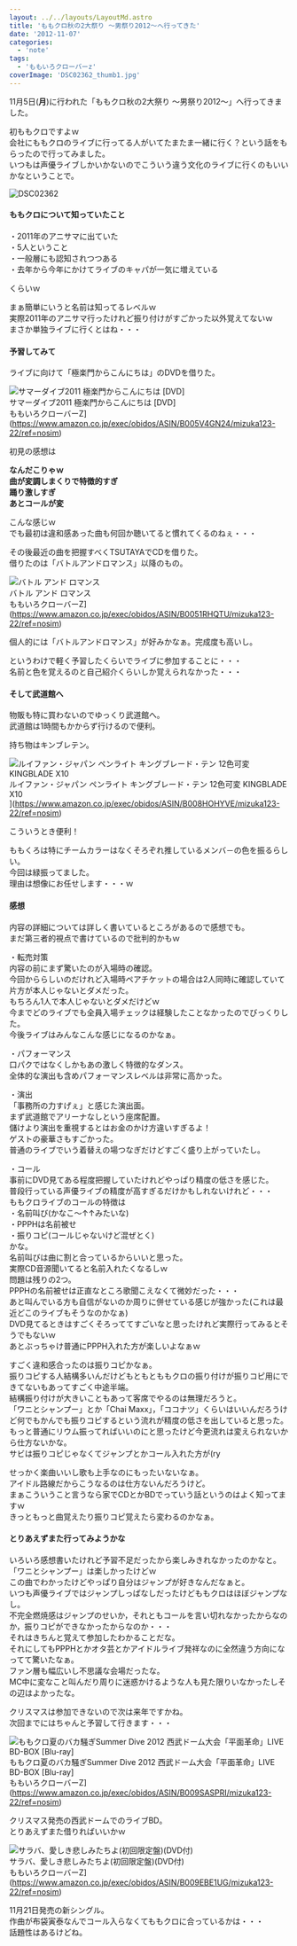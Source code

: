 ```yaml
---
layout: ../../layouts/LayoutMd.astro
title: 'ももクロ秋の2大祭り ～男祭り2012～へ行ってきた'
date: '2012-11-07'
categories:
  - 'note'
tags:
  - 'ももいろクローバーz'
coverImage: 'DSC02362_thumb1.jpg'
---
```


11月5日(**月**)に行われた「ももクロ秋の2大祭り ～男祭り2012～」へ行ってきました。

初ももクロですよｗ  
会社にももクロのライブに行ってる人がいてたまたま一緒に行く？という話をもらったので行ってみました。  
いつもは声優ライブしかいかないのでこういう違う文化のライブに行くのもいいかなということで。

![DSC02362](/archive/images/DSC02362_thumb.jpg 'DSC02362')

#### ももクロについて知っていたこと

・2011年のアニサマに出ていた  
・5人ということ  
・一般層にも認知されつつある  
・去年から今年にかけてライブのキャパが一気に増えている

くらいｗ

まぁ簡単にいうと名前は知ってるレベルｗ  
実際2011年のアニサマ行ったけれど振り付けがすごかった以外覚えてないｗ  
まさか単独ライブに行くとはね・・・

#### 予習してみて

ライブに向けて「極楽門からこんにちは」のDVDを借りた。

![サマーダイブ2011 極楽門からこんにちは [DVD]](/archive/images/51%2BlnGFgs1L._SL160_.jpg)  
サマーダイブ2011 極楽門からこんにちは \[DVD\]  
ももいろクローバーZ](https://www.amazon.co.jp/exec/obidos/ASIN/B005V4GN24/mizuka123-22/ref=nosim)

初見の感想は

**なんだこりゃｗ  
曲が変調しまくりで特徴的すぎ  
踊り激しすぎ  
あとコールが変**

こんな感じｗ  
でも最初は違和感あった曲も何回か聴いてると慣れてくるのねぇ・・・

その後最近の曲を把握すべくTSUTAYAでCDを借りた。  
借りたのは「バトルアンドロマンス」以降のもの。

![バトル アンド ロマンス](/archive/images/51WhYLsNw2L._SL160_.jpg)  
バトル アンド ロマンス  
ももいろクローバーZ](https://www.amazon.co.jp/exec/obidos/ASIN/B0051RHQTU/mizuka123-22/ref=nosim)

個人的には「バトルアンドロマンス」が好みかなぁ。完成度も高いし。

というわけで軽く予習したくらいでライブに参加することに・・・  
名前と色を覚えるのと自己紹介くらいしか覚えられなかった・・・

#### そして武道館へ

物販も特に買わないのでゆっくり武道館へ。  
武道館は1時間もかからず行けるので便利。

持ち物はキンブレテン。

![ルイファン・ジャパン ペンライト キングブレード・テン 12色可変  KINGBLADE X10](/archive/images/41v2pOtMXAL._SL160_.jpg)  
ルイファン・ジャパン ペンライト キングブレード・テン 12色可変 KINGBLADE X10  
](https://www.amazon.co.jp/exec/obidos/ASIN/B008HOHYVE/mizuka123-22/ref=nosim)

こういうとき便利！

ももくろは特にチームカラーはなくそろぞれ推しているメンバ－の色を振るらしい。  
今回は緑振ってました。  
理由は想像にお任せします・・・ｗ

#### 感想

内容の詳細については詳しく書いているところがあるので感想でも。  
まだ第三者的視点で書けているので批判的かもｗ

・転売対策  
内容の前にまず驚いたのが入場時の確認。  
今回かららしいのだけれど入場時ペアチケットの場合は2人同時に確認していて片方が本人じゃないとダメだった。  
もちろん1人で本人じゃないとダメだけどｗ  
今までどのライブでも全員入場チェックは経験したことなかったのでびっくりした。  
今後ライブはみんなこんな感じになるのかなぁ。

・パフォーマンス  
口パクではなくしかもあの激しく特徴的なダンス。  
全体的な演出も含めパフォーマンスレベルは非常に高かった。

・演出  
「事務所の力すげぇ」と感じた演出面。  
まず武道館でアリーナなしという座席配置。  
儲けより演出を重視するとはお金のかけ方違いすぎるよ！  
ゲストの豪華さもすごかった。  
普通のライブでいう着替えの場つなぎだけどすごく盛り上がっていたし。

・コール  
事前にDVD見てある程度把握していたけれどやっぱり精度の低さを感じた。  
普段行っている声優ライブの精度が高すぎるだけかもしれないけれど・・・  
ももクロライブのコールの特徴は  
・名前叫び(かなこ～↑↑みたいな)  
・PPPHは名前被せ  
・振りコピ(コールじゃないけど混ぜとく)  
かな。  
名前叫びは曲に割と合っているからいいと思った。  
実際CD音源聞いてると名前入れたくなるしｗ  
問題は残りの2つ。  
PPPHの名前被せは正直なところ歌聞こえなくて微妙だった・・・  
あと叫んでいる方も自信がないのか周りに併せている感じが強かった(これは最近どこのライブもそうなのかなぁ)  
DVD見てるときはすごくそろっててすごいなと思ったけれど実際行ってみるとそうでもないｗ  
あとぶっちゃけ普通にPPPH入れた方が楽しいよなぁｗ

すごく違和感合ったのは振りコピかなぁ。  
振りコピする人結構多いんだけどもともとももクロの振り付けが振りコピ用にできてないもあってすごく中途半端。  
結構振り付けが大きいこともあって客席でやるのは無理だろうと。  
「ワニとシャンプー」とか「Chai Maxx」，「ココナツ」くらいはいいんだろうけど何でもかんでも振りコピするという流れが精度の低さを出していると思った。  
もっと普通にリウム振ってればいいのにと思ったけど今更流れは変えられないから仕方ないかな。  
サビは振りコピじゃなくてジャンプとかコール入れた方が(ry

せっかく楽曲いいし歌も上手なのにもったいないなぁ。  
アイドル路線だからこうなるのは仕方ないんだろうけど。  
まぁこういうこと言うなら家でCDとかBDでっていう話というのはよく知ってますｗ  
きっともっと曲覚えたり振りコピ覚えたら変わるのかなぁ。

#### とりあえずまた行ってみようかな

いろいろ感想書いたけれど予習不足だったから楽しみきれなかったのかなと。  
「ワニとシャンプー」は楽しかったけどｗ  
この曲でわかったけどやっぱり自分はジャンプが好きなんだなぁと。  
いつも声優ライブではジャンプしっぱなしだったけどももクロはほぼジャンプなし。  
不完全燃焼感はジャンプのせいか，それともコールを言い切れなかったからなのか，振りコピができなかったからなのか・・・  
それはきちんと覚えて参加したわかることだな。  
それにしてもPPPHとかオタ芸とかアイドルライブ発祥なのに全然違う方向になってて驚いたなぁ。  
ファン層も幅広いし不思議な会場だったな。  
MC中に変なこと叫んだり周りに迷惑かけるような人も見た限りいなかったしその辺はよかったな。

クリスマスは参加できないので次は来年ですかね。  
次回までにはちゃんと予習して行きます・・・

![ももクロ夏のバカ騒ぎSummer Dive 2012 西武ドーム大会「平面革命」LIVE BD-BOX [Blu-ray]](/archive/images/51huM53kz6L._SL160_.jpg)  
ももクロ夏のバカ騒ぎSummer Dive 2012 西武ドーム大会「平面革命」LIVE BD-BOX \[Blu-ray\]  
ももいろクローバーZ](https://www.amazon.co.jp/exec/obidos/ASIN/B009SASPRI/mizuka123-22/ref=nosim)

クリスマス発売の西武ドームでのライブBD。  
とりあえずまた借りればいいかｗ

![サラバ、愛しき悲しみたちよ(初回限定盤)(DVD付)](/archive/images/51HOQDgv6xL._SL160_.jpg)  
サラバ、愛しき悲しみたちよ(初回限定盤)(DVD付)  
ももいろクローバーZ](https://www.amazon.co.jp/exec/obidos/ASIN/B009EBE1UG/mizuka123-22/ref=nosim)

11月21日発売の新シングル。  
作曲が布袋寅泰なんでコール入らなくてももクロに合っているかは・・・  
話題性はあるけどね。
